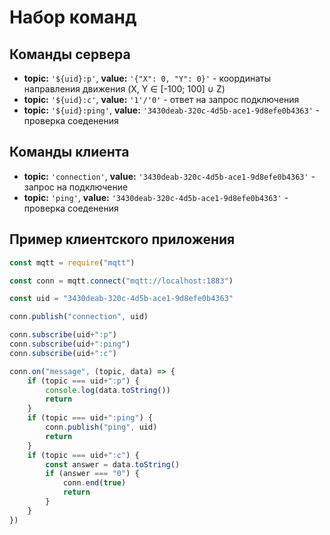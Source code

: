# Набор команд

## Команды сервера

* **topic:** `'${uid}:p'`, **value:** `'{"X": 0, "Y": 0}'` - координаты направления движения (X, Y ∈ [-100; 100] ∪ Z)
* **topic:** `'${uid}:c'`, **value:** `'1'/'0'` - ответ на запрос подключения
* **topic:** `'${uid}:ping'`, **value:** `'3430deab-320c-4d5b-ace1-9d8efe0b4363'` - проверка соеденения

## Команды клиента

* **topic:** `'connection'`, **value:** `'3430deab-320c-4d5b-ace1-9d8efe0b4363'` - запрос на подключение
* **topic:** `'ping'`, **value:** `'3430deab-320c-4d5b-ace1-9d8efe0b4363'` - проверка соеденения

## Пример клиентского приложения

```js
const mqtt = require("mqtt")

const conn = mqtt.connect("mqtt://localhost:1883")

const uid = "3430deab-320c-4d5b-ace1-9d8efe0b4363"

conn.publish("connection", uid)

conn.subscribe(uid+":p")
conn.subscribe(uid+":ping")
conn.subscribe(uid+":c")

conn.on("message", (topic, data) => {
    if (topic === uid+":p") {
        console.log(data.toString())
        return
    }
    if (topic === uid+":ping") {
        conn.publish("ping", uid)
        return
    }
    if (topic === uid+":c") {
        const answer = data.toString()
        if (answer === "0") {
            conn.end(true)
            return
        }
    }
})
```
